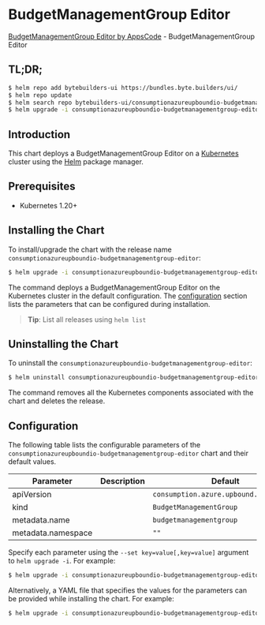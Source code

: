 # BudgetManagementGroup Editor

[BudgetManagementGroup Editor by AppsCode](https://byte.builders) - BudgetManagementGroup Editor

## TL;DR;

```bash
$ helm repo add bytebuilders-ui https://bundles.byte.builders/ui/
$ helm repo update
$ helm search repo bytebuilders-ui/consumptionazureupboundio-budgetmanagementgroup-editor --version=v0.4.18
$ helm upgrade -i consumptionazureupboundio-budgetmanagementgroup-editor bytebuilders-ui/consumptionazureupboundio-budgetmanagementgroup-editor -n default --create-namespace --version=v0.4.18
```

## Introduction

This chart deploys a BudgetManagementGroup Editor on a [Kubernetes](http://kubernetes.io) cluster using the [Helm](https://helm.sh) package manager.

## Prerequisites

- Kubernetes 1.20+

## Installing the Chart

To install/upgrade the chart with the release name `consumptionazureupboundio-budgetmanagementgroup-editor`:

```bash
$ helm upgrade -i consumptionazureupboundio-budgetmanagementgroup-editor bytebuilders-ui/consumptionazureupboundio-budgetmanagementgroup-editor -n default --create-namespace --version=v0.4.18
```

The command deploys a BudgetManagementGroup Editor on the Kubernetes cluster in the default configuration. The [configuration](#configuration) section lists the parameters that can be configured during installation.

> **Tip**: List all releases using `helm list`

## Uninstalling the Chart

To uninstall the `consumptionazureupboundio-budgetmanagementgroup-editor`:

```bash
$ helm uninstall consumptionazureupboundio-budgetmanagementgroup-editor -n default
```

The command removes all the Kubernetes components associated with the chart and deletes the release.

## Configuration

The following table lists the configurable parameters of the `consumptionazureupboundio-budgetmanagementgroup-editor` chart and their default values.

|     Parameter      | Description |                      Default                      |
|--------------------|-------------|---------------------------------------------------|
| apiVersion         |             | <code>consumption.azure.upbound.io/v1beta1</code> |
| kind               |             | <code>BudgetManagementGroup</code>                |
| metadata.name      |             | <code>budgetmanagementgroup</code>                |
| metadata.namespace |             | <code>""</code>                                   |


Specify each parameter using the `--set key=value[,key=value]` argument to `helm upgrade -i`. For example:

```bash
$ helm upgrade -i consumptionazureupboundio-budgetmanagementgroup-editor bytebuilders-ui/consumptionazureupboundio-budgetmanagementgroup-editor -n default --create-namespace --version=v0.4.18 --set apiVersion=consumption.azure.upbound.io/v1beta1
```

Alternatively, a YAML file that specifies the values for the parameters can be provided while
installing the chart. For example:

```bash
$ helm upgrade -i consumptionazureupboundio-budgetmanagementgroup-editor bytebuilders-ui/consumptionazureupboundio-budgetmanagementgroup-editor -n default --create-namespace --version=v0.4.18 --values values.yaml
```
